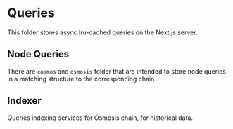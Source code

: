 # Queries

This folder stores async lru-cached queries on the Next.js server.

## Node Queries

There are `cosmos` and `osmosis` folder that are intended to store node queries in a matching structure to the corresponding chain

## Indexer

Queries indexing services for Osmosis chain, for historical data.
